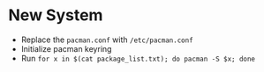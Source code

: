 New System
==========
* Replace the `pacman.conf` with `/etc/pacman.conf`
* Initialize pacman keyring
* Run `for x in $(cat package_list.txt); do pacman -S $x; done`